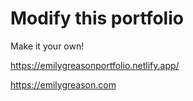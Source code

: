 # Modify this portfolio

Make it your own!

https://emilygreasonportfolio.netlify.app/ 

https://emilygreason.com
